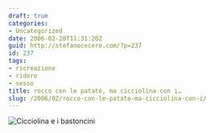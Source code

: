 ```yaml
---
draft: true
categories:
- Uncategorized
date: 2006-02-28T11:31:20Z
guid: http://stefanocecere.com/?p=237
id: 237
tags:
- ricreazione
- ridere
- sesso
title: rocco con le patate, ma cicciolina con i…
slug: /2006/02/rocco-con-le-patate-ma-cicciolina-con-i/
---
```


![Cicciolina e i bastoncini](/wp-content/cicciolina_e_i_bastoncini.jpg)